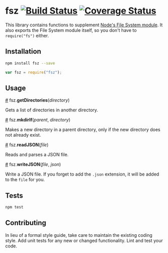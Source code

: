 # fsz [![Build Status](https://travis-ci.org/HarryStevens/fsz.svg?branch=master)](https://travis-ci.org/HarryStevens/fsz) [![Coverage Status](https://coveralls.io/repos/github/HarryStevens/fsz/badge.svg?branch=master)](https://coveralls.io/github/HarryStevens/fsz?branch=master)

This library contains functions to supplement [Node's File System module](https://nodejs.org/api/fs.html#fs_file_system). It also exports the File System module itself, so you don't have to `require("fs")` either.

## Installation
```bash
npm install fsz --save
```
```js
var fsz = require("fsz");
```

## Usage

<a name="getDirectories" href="#getDirectories">#</a> fsz.<b>getDirectories</b>(<i>directory</i>)

Gets a list of directories in another directory.

<a name="mkdirIf" href="#mkdirIf">#</a> fsz.<b>mkdirIf</b>(<i>parent</i>, <i>directory</i>)

Makes a new directory in a parent directory, only if the new directory does not already exist.

<a name="readJSON" href="#readJSON">#</a> fsz.<b>readJSON</b>(<i>file</i>)

Reads and parses a JSON file.

<a name="writeJSON" href="#writeJSON">#</a> fsz.<b>writeJSON</b>(<i>file</i>, <i>json</i>)

Write a JSON file. If you forget to add the `.json` extension, it will be added to the `file` for you.


## Tests

```bash
npm test
```

## Contributing

In lieu of a formal style guide, take care to maintain the existing coding style. Add unit tests for any new or changed functionality. Lint and test your code.